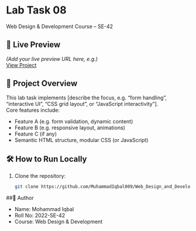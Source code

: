 # Lab Task 08  
Web Design & Development Course – SE-42  

## 🔗 Live Preview  
*(Add your live preview URL here, e.g.)*  
[View Project](https://muhammadiqbal009.github.io/Web_Design_and_Development_Course_2022-SE-42/Lab_Task_08/)

## 📄 Project Overview  
This lab task implements [describe the focus, e.g. “form handling”, “interactive UI”, “CSS grid layout”, or “JavaScript interactivity”].  
Core features include:  
- Feature A (e.g. form validation, dynamic content)  
- Feature B (e.g. responsive layout, animations)  
- Feature C (if any)  
- Semantic HTML structure, modular CSS (or JavaScript)  

## 🛠 How to Run Locally  
1. Clone the repository:  
   ```bash
   git clone https://github.com/MuhammadIqbal009/Web_Design_and_Development_Course_2022-SE-42.git
   ```
   
##👤 Author

- Name: Mohammad Iqbal
- Roll No: 2022-SE-42
- Course: Web Design & Development


